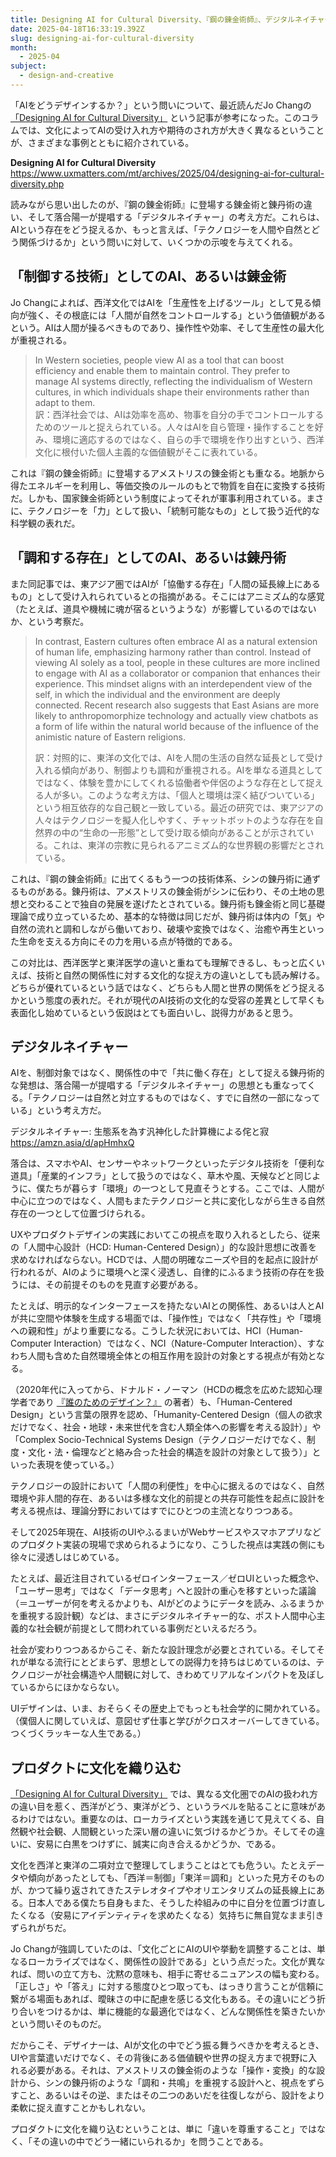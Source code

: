 ```yaml
---
title: Designing AI for Cultural Diversity、『鋼の錬金術師』、デジタルネイチャー
date: 2025-04-18T16:33:19.392Z
slug: designing-ai-for-cultural-diversity
month:
  - 2025-04
subject:
  - design-and-creative
---
```

「AIをどうデザインするか？」という問いについて、最近読んだJo Changの [「Designing AI for Cultural Diversity」](https://www.uxmatters.com/mt/archives/2025/04/designing-ai-for-cultural-diversity.php) という記事が参考になった。このコラムでは、文化によってAIの受け入れ方や期待のされ方が大きく異なるということが、さまざまな事例とともに紹介されている。

**Designing AI for Cultural Diversity**\
<https://www.uxmatters.com/mt/archives/2025/04/designing-ai-for-cultural-diversity.php>

読みながら思い出したのが、『鋼の錬金術師』に登場する錬金術と錬丹術の違い、そして落合陽一が提唱する「デジタルネイチャー」の考え方だ。これらは、AIという存在をどう捉えるか、もっと言えば、「テクノロジーを人間や自然とどう関係づけるか」という問いに対して、いくつかの示唆を与えてくれる。

## 「制御する技術」としてのAI、あるいは錬金術

Jo Changによれば、西洋文化ではAIを「生産性を上げるツール」として見る傾向が強く、その根底には「人間が自然をコントロールする」という価値観があるという。AIは人間が操るべきものであり、操作性や効率、そして生産性の最大化が重視される。

> In Western societies, people view AI as a tool that can boost efficiency and enable them to maintain control. They prefer to manage AI systems directly, reflecting the individualism of Western cultures, in which individuals shape their environments rather than adapt to them.\
> 訳：西洋社会では、AIは効率を高め、物事を自分の手でコントロールするためのツールと捉えられている。人々はAIを自ら管理・操作することを好み、環境に適応するのではなく、自らの手で環境を作り出すという、西洋文化に根付いた個人主義的な価値観がそこに表れている。

これは『鋼の錬金術師』に登場するアメストリスの錬金術とも重なる。地脈から得たエネルギーを利用し、等価交換のルールのもとで物質を自在に変換する技術だ。しかも、国家錬金術師という制度によってそれが軍事利用されている。まさに、テクノロジーを「力」として扱い、「統制可能なもの」として扱う近代的な科学観の表れだ。

## 「調和する存在」としてのAI、あるいは錬丹術

また同記事では、東アジア圏ではAIが「協働する存在」「人間の延長線上にあるもの」として受け入れられているとの指摘がある。そこにはアニミズム的な感覚（たとえば、道具や機械に魂が宿るというような）が影響しているのではないか、という考察だ。

> In contrast, Eastern cultures often embrace AI as a natural extension of human life, emphasizing harmony rather than control. Instead of viewing AI solely as a tool, people in these cultures are more inclined to engage with AI as a collaborator or companion that enhances their experience. This mindset aligns with an interdependent view of the self, in which the individual and the environment are deeply connected. Recent research also suggests that East Asians are more likely to anthropomorphize technology and actually view chatbots as a form of life within the natural world because of the influence of the animistic nature of Eastern religions.
>
> 訳：対照的に、東洋の文化では、AIを人間の生活の自然な延長として受け入れる傾向があり、制御よりも調和が重視される。AIを単なる道具としてではなく、体験を豊かにしてくれる協働者や伴侶のような存在として捉える人が多い。このような考え方は、「個人と環境は深く結びついている」という相互依存的な自己観と一致している。最近の研究では、東アジアの人々はテクノロジーを擬人化しやすく、チャットボットのような存在を自然界の中の“生命の一形態”として受け取る傾向があることが示されている。これは、東洋の宗教に見られるアニミズム的な世界観の影響だとされている。

これは、『鋼の錬金術師』に出てくるもう一つの技術体系、シンの錬丹術に通ずるものがある。錬丹術は、アメストリスの錬金術がシンに伝わり、その土地の思想と交わることで独自の発展を遂げたとされている。錬丹術も錬金術と同じ基礎理論で成り立っているため、基本的な特徴は同じだが、錬丹術は体内の「気」や自然の流れと調和しながら働いており、破壊や変換ではなく、治癒や再生といった生命を支える方向にその力を用いる点が特徴的である。

この対比は、西洋医学と東洋医学の違いと重ねても理解できるし、もっと広くいえば、技術と自然の関係性に対する文化的な捉え方の違いとしても読み解ける。どちらが優れているという話ではなく、どちらも人間と世界の関係をどう捉えるかという態度の表れだ。それが現代のAI技術の文化的な受容の差異として早くも表面化し始めているという仮説はとても面白いし、説得力があると思う。

## デジタルネイチャー

AIを、制御対象ではなく、関係性の中で「共に働く存在」として捉える錬丹術的な発想は、落合陽一が提唱する「デジタルネイチャー」の思想とも重なってくる。「テクノロジーは自然と対立するものではなく、すでに自然の一部になっている」という考え方だ。

デジタルネイチャー: 生態系を為す汎神化した計算機による侘と寂\
https://amzn.asia/d/apHmhxQ

落合は、スマホやAI、センサーやネットワークといったデジタル技術を「便利な道具」「産業的インフラ」として扱うのではなく、草木や風、天候などと同じように、僕たちが暮らす「環境」の一つとして見直そうとする。ここでは、人間が中心に立つのではなく、人間もまたテクノロジーと共に変化しながら生きる自然存在の一つとして位置づけられる。

UXやプロダクトデザインの実践においてこの視点を取り入れるとしたら、従来の「人間中心設計（HCD: Human-Centered Design）」的な設計思想に改善を求めなければならない。HCDでは、人間の明確なニーズや目的を起点に設計が行われるが、AIのように環境へと深く浸透し、自律的にふるまう技術の存在を扱うには、その前提そのものを見直す必要がある。

たとえば、明示的なインターフェースを持たないAIとの関係性、あるいは人とAIが共に空間や体験を生成する場面では、「操作性」ではなく「共存性」や「環境への親和性」がより重要になる。こうした状況においては、HCI（Human-Computer Interaction）ではなく、NCI（Nature-Computer Interaction）、すなわち人間も含めた自然環境全体との相互作用を設計の対象とする視点が有効となる。

（2020年代に入ってから、ドナルド・ノーマン（HCDの概念を広めた認知心理学者であり [『誰のためのデザイン？』](https://amzn.asia/d/hanavCJ) の著者）も、「Human-Centered Design」という言葉の限界を認め、「Humanity-Centered Design（個人の欲求だけでなく、社会・地球・未来世代を含む人類全体への影響を考える設計）」や「Complex Socio-Technical Systems Design（テクノロジーだけでなく、制度・文化・法・倫理などと絡み合った社会的構造を設計の対象として扱う）」といった表現を使っている。）

テクノロジーの設計において「人間の利便性」を中心に据えるのではなく、自然環境や非人間的存在、あるいは多様な文化的前提との共存可能性を起点に設計を考える視点は、理論分野においてはすでにひとつの主流となりつつある。

そして2025年現在、AI技術のUIやふるまいがWebサービスやスマホアプリなどのプロダクト実装の現場で求められるようになり、こうした視点は実践の側にも徐々に浸透しはじめている。

たとえば、最近注目されているゼロインターフェース／ゼロUIといった概念や、「ユーザー思考」ではなく「データ思考」へと設計の重心を移すといった議論（＝ユーザーが何を考えるかよりも、AIがどのようにデータを読み、ふるまうかを重視する設計観）などは、まさにデジタルネイチャー的な、ポスト人間中心主義的な社会観が前提として問われている事例だといえるだろう。

社会が変わりつつあるからこそ、新たな設計理念が必要とされている。そしてそれが単なる流行にとどまらず、思想としての説得力を持ちはじめているのは、テクノロジーが社会構造や人間観に対して、きわめてリアルなインパクトを及ぼしているからにほかならない。

UIデザインは、いま、おそらくその歴史上でもっとも社会学的に開かれている。（僕個人に関していえば、意図せず仕事と学びがクロスオーバーしてきている。つくづくラッキーな人生である。）

## プロダクトに文化を織り込む

[「Designing AI for Cultural Diversity」](https://www.uxmatters.com/mt/archives/2025/04/designing-ai-for-cultural-diversity.php)  では、異なる文化圏でのAIの扱われ方の違い目を惹く、西洋がどう、東洋がどう、というラベルを貼ることに意味があるわけではない。重要なのは、ローカライズという実践を通じて見えてくる、自然観や社会観、人間観といった深い層の違いに気づけるかどうか。そしてその違いに、安易に白黒をつけずに、誠実に向き合えるかどうか、である。

文化を西洋と東洋の二項対立で整理してしまうことはとても危うい。たとえデータや傾向があったとしても、「西洋＝制御」「東洋＝調和」といった見方そのものが、かつて繰り返されてきたステレオタイプやオリエンタリズムの延長線上にある。日本人である僕たち自身もまた、そうした枠組みの中に自分を位置づけ直したくなる（安易にアイデンティティを求めたくなる）気持ちに無自覚なまま引きずられがちだ。

Jo Changが強調していたのは、「文化ごとにAIのUIや挙動を調整することは、単なるローカライズではなく、関係性の設計である」という点だった。文化が異なれば、問いの立て方も、沈黙の意味も、相手に寄せるニュアンスの幅も変わる。「正しさ」や「答え」に対する態度ひとつ取っても、はっきり言うことが信頼に繋がる場面もあれば、曖昧さの中に配慮を感じる文化もある。その違いにどう折り合いをつけるかは、単に機能的な最適化ではなく、どんな関係性を築きたいかという問いそのものだ。

だからこそ、デザイナーは、AIが文化の中でどう振る舞うべきかを考えるとき、UIや言葉遣いだけでなく、その背後にある価値観や世界の捉え方まで視野に入れる必要がある。それは、アメストリスの錬金術のような「操作・変換」的な設計から、シンの錬丹術のような「調和・共鳴」を重視する設計へと、視点をずらすこと、あるいはその逆、またはその二つのあいだを往復しながら、設計をより柔軟に捉え直すことかもしれない。

プロダクトに文化を織り込むということは、単に「違いを尊重すること」ではなく、「その違いの中でどう一緒にいられるか」を問うことである。